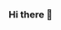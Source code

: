 ### Hi there 👋

<!--
**LukBlan/LukBlan** is a ✨ _special_ ✨ repository because its `README.md` (this file) appears on your GitHub profile.

- :books: I’m in my third year of studying Information Systems Engineering.
- 🌱 I’m currently learning Python from: CS50's Introduction to Programming with Python
-->
